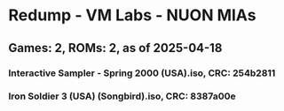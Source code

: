 # Redump - VM Labs - NUON MIAs
## Games: 2, ROMs: 2, as of 2025-04-18

### Interactive Sampler - Spring 2000 (USA).iso, CRC: 254b2811
### Iron Soldier 3 (USA) (Songbird).iso, CRC: 8387a00e
